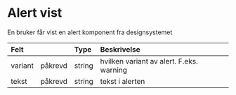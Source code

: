 # Alert vist 

En bruker får vist en alert komponent fra designsystemet

| Felt | | Type   | Beskrivelse                              |
| :--- | :--- |:-------|:-----------------------------------------|
| variant | påkrevd | string | hvilken variant av alert. F.eks. warning |
| tekst | påkrevd | string | tekst i alerten                          |

